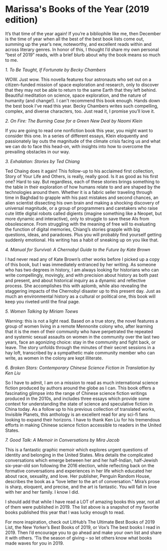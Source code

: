 # **Marissa's Books of the Year (2019 edition)**

It’s that time of the year again! If you’re a bibliophile like me, then December is the time of year when all the best of the best book lists come out, summing up the year’s new, noteworthy, and excellent reads within and across literary genres. In honor of this, I thought I’d share my own personal “best of 2019” reads, with a brief blurb about why the book means so much to me.

*1. To Be Taught, If Fortunate by Becky Chambers*

WOW. Just wow. This novella features four astronauts who set out on a citizen-funded mission of space exploration and research, only to discover that they may not be able to return to the same Earth that they left behind. Beautiful meditation on science, space exploration, and the nature of humanity (and change!). I can't recommend this book enough. Hands down the best book I’ve read this year. Becky Chambers writes such compelling, complex, and diverse characters, too. Just read it, I promise you’ll love it.

*2. On Fire: The Burning Case for a Green New Deal by Naomi Klein*

If you are going to read one nonfiction book this year, you might want to consider this one. In a series of different essays, Klein eloquently and passionately lay outs the magnitude of the climate crisis facing us and what we can do to face this head-on, with insights into how to overcome the prevailing obstacles in our way.

*3. Exhalation: Stories by Ted Chiang*

Ted Chaing does it again! This follow-up to his acclaimed first collection, Story of Your Life and Others, is really, really good. Is it as good as his first one? Hard to say. But regardless, each of these stories brings something to the table in their exploration of how humans relate to and are shaped by the technologies around them. Whether it is a fabric seller traveling through time in Baghdad to grapple with his past mistakes and second chances, an alien scientist dissecting his own brain and making a shocking discovery of universal magnitude, or a group of programmers and caretakers who raise cute little digital robots called digients (imagine something like a Neopet, but more dynamic and interactive), only to struggle to save these AIs from obsolescence. From struggling with the meaning of free will to evaluating the function of digital memories, Chiang’s stories grapple with big questions, ideas, and paradoxes. Plus you will probably find yourself getting suddenly emotional. His writing has a habit of sneaking up on you like that.

*4. Manual for Survival: A Chernobyl Guide to the Future by Kate Brown*

I had never read any of Kate Brown’s other works before I picked up a copy of this book, but I was immediately entranced by her writing. As someone who has two degrees in history, I am always looking for historians who can write compellingly, movingly, and with precision about history as both past and present, and about historical inquiry as a dynamic and reflective process. She accomplishes this with aplomb, while also revealing the staggering impacts of the Chernobyl disaster up to this present day. Just as much an environmental history as a cultural or political one, this book will keep you riveted until the final page. 

*5. Women Talking by Miriam Toews*

Warning: this is not a light read. Based on a true story, the novel features a group of women living in a remote Mennonite colony who, after learning that it is the men of their community who have perpetrated the repeated and systemic sexual assaults on women in the community over the last two years, face an agonizing choice: stay in the community and fight back, or leave. The story unfolds through the minutes of their secret sessions in a hay loft, transcribed by a sympathetic male community member who can write, as women in the colony are kept illiterate.  

*6. Broken Stars: Contemporary Chinese Science Fiction in Translation by Ken Liu*

So I have to admit, I am on a mission to read as much international science fiction produced by authors around the globe as I can. This book offers a fascinating glimpse into the range of Chinese science fiction writings produced in the 2010s, and includes three essays which provide some context for understanding the state of science and speculative fiction in China today. As a follow up to his previous collection of translated works, Invisible Planets, this anthology is an excellent read for any sci-fi fans looking to expand their horizons. I have to thank Ken Liu for his tremendous efforts in making Chinese science fiction accessible to readers in the United States.

*7. Good Talk: A Memoir in Conversations by Mira Jacob*

This is a fantastic graphic memoir which explores urgent questions of identity and belonging in the United States. Mira details the complicated conversations which emerge between her and her half-Indian, half-Jewish six-year-old son following the 2016 election, while reflecting back on the formative conversations and experiences in her life which educated her about race, sexuality, and love. Her publisher, Penguin Random House, describes the book as a “love letter to the art of conversation.” Mira’s prose is sharp, eloquent, and precise, and the art is fantastic. You will fall in love with her and her family. I know I did.

I should add that while I have read a LOT of amazing books this year, not all of them were published in 2019. The list above is a snapshot of my favorite books published this year that I was lucky enough to read.

For more inspiration, check out LitHub’s The Ultimate Best Books of 2019 List, the New Yorker’s Best Books of 2019, or Vox’s The best books I read in 2019. Then I’d encourage you to go ahead and make your own list and share it with others. ‘Tis the season of giving – so let others know what books made waves for you in 2019.
